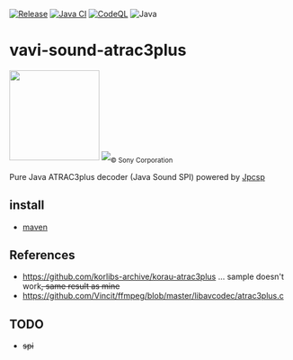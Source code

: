 [![Release](https://jitpack.io/v/umjammer/vavi-sound-atrac3plus.svg)](https://jitpack.io/#umjammer/vavi-sound-atrac3plus)
[![Java CI](https://github.com/umjammer/vavi-sound-atrac3plus/actions/workflows/maven.yml/badge.svg)](https://github.com/umjammer/vavi-sound-atrac3plus/actions/workflows/maven.yml)
[![CodeQL](https://github.com/umjammer/vavi-sound-atrac3plus/actions/workflows/codeql.yml/badge.svg)](https://github.com/umjammer/vavi-sound-atrac3plus/actions/workflows/codeql-analysis.yml)
![Java](https://img.shields.io/badge/Java-8-b07219)

# vavi-sound-atrac3plus

<img src="https://upload.wikimedia.org/wikipedia/commons/thumb/9/9b/MiniDisc-Logo.svg/248px-MiniDisc-Logo.svg.png" width="160" />
<img src="https://upload.wikimedia.org/wikipedia/commons/thumb/9/9c/Atrac.svg/160px-Atrac.svg.png" /><sub>© Sony Corporation</sub>

Pure Java ATRAC3plus decoder (Java Sound SPI) powered by [Jpcsp](https://github.com/jpcsp/jpcsp)

## install

 * [maven](https://jitpack.io/#umjammer/vavi-sound-atrac3plus)

## References

 * https://github.com/korlibs-archive/korau-atrac3plus ... sample doesn't work~~, same result as mine~~
 * https://github.com/Vincit/ffmpeg/blob/master/libavcodec/atrac3plus.c

## TODO

 * ~~spi~~
